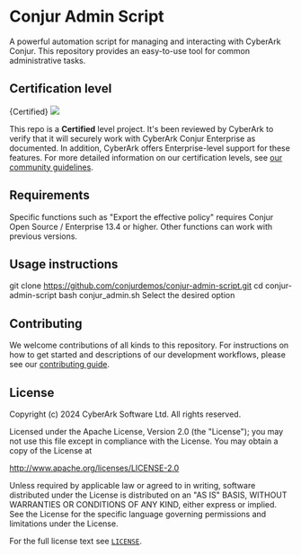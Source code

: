# Conjur Admin Script
A powerful automation script for managing and interacting with CyberArk Conjur.
This repository provides an easy-to-use tool for common administrative tasks.

## Certification level
{Certified}
![](https://img.shields.io/badge/Certification%20Level-Certified-6C757D?link=https://github.com/cyberark/community/blob/master/Conjur/conventions/certification-levels.md)

This repo is a **Certified** level project. It's been reviewed by CyberArk to verify that it will securely
work with CyberArk Conjur Enterprise as documented. In addition, CyberArk offers Enterprise-level support for these features. For
more detailed  information on our certification levels, see [our community guidelines](https://github.com/cyberark/community/blob/master/Conjur/conventions/certification-levels.md#community).

## Requirements

Specific functions such as "Export the effective policy" requires Conjur Open Source / Enterprise 13.4 or higher.
Other functions can work with previous versions.

## Usage instructions

git clone https://github.com/conjurdemos/conjur-admin-script.git
cd conjur-admin-script
bash conjur_admin.sh
Select the desired option


## Contributing

We welcome contributions of all kinds to this repository. For instructions on how to get started and descriptions
of our development workflows, please see our [contributing guide](CONTRIBUTING.md).

## License

Copyright (c) 2024 CyberArk Software Ltd. All rights reserved.

Licensed under the Apache License, Version 2.0 (the "License");
you may not use this file except in compliance with the License.
You may obtain a copy of the License at

   http://www.apache.org/licenses/LICENSE-2.0

Unless required by applicable law or agreed to in writing, software
distributed under the License is distributed on an "AS IS" BASIS,
WITHOUT WARRANTIES OR CONDITIONS OF ANY KIND, either express or implied.
See the License for the specific language governing permissions and
limitations under the License.

For the full license text see [`LICENSE`](LICENSE).

